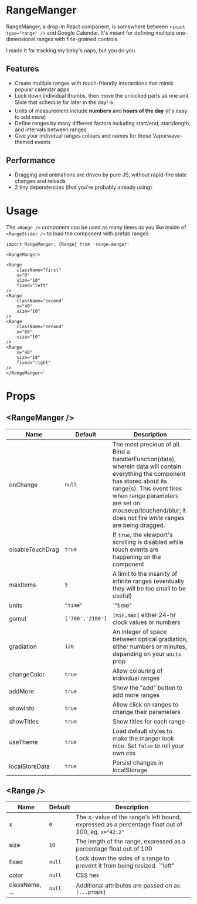# RangeManger

RangeManger, a drop-in React component, is somewhere between `<input type="range" />` and Google Calendar. It's meant for defining multiple one-dimensional ranges with fine-grained controls.

I made it for tracking my baby's naps, but you do you.

## Features
- Create multiple ranges with touch-friendly interactions that mimic popular calendar apps
- Lock down individual thumbs, then move the unlocked parts as one unit. Slide that schedule for later in the day! ☕️
- Units of measurement include **numbers** and **hours of the day** (it's easy to add more)
- Define ranges by many different factors including start/end, start/length, and intervals between ranges
- Give your individual ranges colours and names for those Vaporwave-themed events

## Performance 
- Dragging and animations are driven by pure JS, without rapid-fire state changes and reloads  
- 2 tiny dependencies (that you're probably already using)

# Usage
The `<Range />` component can be used as many times as you like inside of `<RangeSlider />` to load the component with prefab ranges:

	import RangeManger, {Range} from 'range-manger'
	
	<RangeManger>

    <Range
    	className="first"
    	x="0"
    	size="10"
    	fixed="left"
    />
    <Range 
    	className="second"
    	x="40"
    	size="10"
    />
    <Range 
    	className="second"
    	x="60"
    	size="10"
    />
    <Range
    	x="90"
    	size="10"
    	fixed="right"
    />
	</RangeManger>`
	

# Props
## &lt;RangeManger /&gt;
| Name | Default | Description |
| --- | --- | --- |
| onChange | `null` | The most precious of all. Bind a handlerFunction(data), wherein data will contain everything the component has stored about its range(s). This event fires when range parameters are set on mouseup/touchend/blur; it does *not* fire *while* ranges are being dragged. |
| disableTouchDrag | `true` | If `true`, the viewport's scrolling is disabled while touch events are happening on the component
| maxItems | `5` | A limit to the insanity of infinite ranges (eventually they will be too small to be useful)
| units | `"time"` | `"time" || "numerical"` |
| gamut | `['700','2100']` | `[min,max]` either 24-hr clock values or numbers
| gradiation | `120` | An integer of space between optical gradiation, either numbers or minutes, depending on your `units` prop
| changeColor | `true` | Allow colouring of individual ranges
| addMore | `true` | Show the "add" button to add more ranges
| showInfo | `true` | Allow click on ranges to change their parameters
| showTitles | `true` | Show titles for each range
| useTheme | `true` | Load default styles to make the manger look nice. Set `false` to roll your own css
| localStoreData | `true` | Persist changes in localStorage

## &lt;Range /&gt;
| Name | Default | Description |
| --- | --- | --- |
| x | `0` | The x-value of the range's left bound, expressed as a percentage float out of 100, eg. `x="42.2"`
| size | `10` | The length of the range, expressed as a percentage float out of 100
| fixed | `null` | Lock down the sides of a range to prevent it from being resized. `"left" || "right" || "both"` |
| color | `null` | CSS hex
| className, ... | `null` | Additional attributes are passed on as `[...props]`